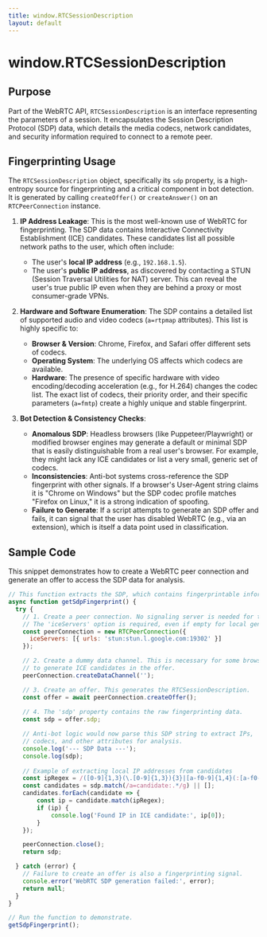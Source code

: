 ```yaml
---
title: window.RTCSessionDescription
layout: default
---
```

# window.RTCSessionDescription
## Purpose
Part of the WebRTC API, `RTCSessionDescription` is an interface representing the parameters of a session. It encapsulates the Session Description Protocol (SDP) data, which details the media codecs, network candidates, and security information required to connect to a remote peer.

## Fingerprinting Usage
The `RTCSessionDescription` object, specifically its `sdp` property, is a high-entropy source for fingerprinting and a critical component in bot detection. It is generated by calling `createOffer()` or `createAnswer()` on an `RTCPeerConnection` instance.

1.  **IP Address Leakage**: This is the most well-known use of WebRTC for fingerprinting. The SDP data contains Interactive Connectivity Establishment (ICE) candidates. These candidates list all possible network paths to the user, which often include:
    *   The user's **local IP address** (e.g., `192.168.1.5`).
    *   The user's **public IP address**, as discovered by contacting a STUN (Session Traversal Utilities for NAT) server. This can reveal the user's true public IP even when they are behind a proxy or most consumer-grade VPNs.

2.  **Hardware and Software Enumeration**: The SDP contains a detailed list of supported audio and video codecs (`a=rtpmap` attributes). This list is highly specific to:
    *   **Browser & Version**: Chrome, Firefox, and Safari offer different sets of codecs.
    *   **Operating System**: The underlying OS affects which codecs are available.
    *   **Hardware**: The presence of specific hardware with video encoding/decoding acceleration (e.g., for H.264) changes the codec list.
    The exact list of codecs, their priority order, and their specific parameters (`a=fmtp`) create a highly unique and stable fingerprint.

3.  **Bot Detection & Consistency Checks**:
    *   **Anomalous SDP**: Headless browsers (like Puppeteer/Playwright) or modified browser engines may generate a default or minimal SDP that is easily distinguishable from a real user's browser. For example, they might lack any ICE candidates or list a very small, generic set of codecs.
    *   **Inconsistencies**: Anti-bot systems cross-reference the SDP fingerprint with other signals. If a browser's User-Agent string claims it is "Chrome on Windows" but the SDP codec profile matches "Firefox on Linux," it is a strong indication of spoofing.
    *   **Failure to Generate**: If a script attempts to generate an SDP offer and fails, it can signal that the user has disabled WebRTC (e.g., via an extension), which is itself a data point used in classification.

## Sample Code
This snippet demonstrates how to create a WebRTC peer connection and generate an offer to access the SDP data for analysis.

```javascript
// This function extracts the SDP, which contains fingerprintable information.
async function getSdpFingerprint() {
  try {
    // 1. Create a peer connection. No signaling server is needed for this.
    // The 'iceServers' option is required, even if empty for local generation.
    const peerConnection = new RTCPeerConnection({
      iceServers: [{ urls: 'stun:stun.l.google.com:19302' }]
    });

    // 2. Create a dummy data channel. This is necessary for some browsers
    // to generate ICE candidates in the offer.
    peerConnection.createDataChannel('');

    // 3. Create an offer. This generates the RTCSessionDescription.
    const offer = await peerConnection.createOffer();
    
    // 4. The 'sdp' property contains the raw fingerprinting data.
    const sdp = offer.sdp;

    // Anti-bot logic would now parse this SDP string to extract IPs,
    // codecs, and other attributes for analysis.
    console.log('--- SDP Data ---');
    console.log(sdp);
    
    // Example of extracting local IP addresses from candidates
    const ipRegex = /([0-9]{1,3}(\.[0-9]{1,3}){3}|[a-f0-9]{1,4}(:[a-f0-9]{1,4}){7})/g;
    const candidates = sdp.match(/a=candidate:.*/g) || [];
    candidates.forEach(candidate => {
        const ip = candidate.match(ipRegex);
        if (ip) {
            console.log('Found IP in ICE candidate:', ip[0]);
        }
    });

    peerConnection.close();
    return sdp;

  } catch (error) {
    // Failure to create an offer is also a fingerprinting signal.
    console.error('WebRTC SDP generation failed:', error);
    return null;
  }
}

// Run the function to demonstrate.
getSdpFingerprint();
```